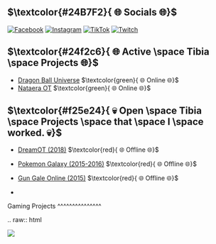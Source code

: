 <!-- ## $${\color{red}Welcome \space \color{lightblue}To \space your \space \color{red}{FUNERAL}}$$ -->

## $\textcolor{#24B7F2}{ 🌐 Socials 🌐}$
[![Facebook](https://img.shields.io/badge/Facebook-%231877F2.svg?logo=Facebook&logoColor=white)](https://facebook.com/Aerwix)
[![Instagram](https://img.shields.io/badge/Instagram-%23E4405F.svg?logo=Instagram&logoColor=white)](https://instagram.com/Aerwix)
[![TikTok](https://img.shields.io/badge/TikTok-%23000000.svg?logo=TikTok&logoColor=white)](https://tiktok.com/@Aerwix.Gaming)
[![Twitch](https://img.shields.io/badge/Twitch-%239146FF.svg?logo=Twitch&logoColor=white)](https://twitch.tv/Aerwix)

<!-- [![Discord](https://img.shields.io/badge/Discord-%237289DA.svg?logo=discord&logoColor=white)](https://dsc.gg/FuneralOT)
[![FuneralOT](https://img.shields.io/discord/930699491248578590.svg?style=flat-square&logo=discord)](https://dsc.gg/FuneralOT) -->

## $\textcolor{#24f2c6}{ 🌐 Active \space Tibia \space Projects 🌐}$
- [Dragon Ball Universe](https://dbuniverse.net/) $\textcolor{green}{ 🌐 Online 🌐}$
- [Nataera OT](http://nataera.com/) $\textcolor{green}{ 🌐 Online 🌐}$

## $\textcolor{#f25e24}{ 💀 Open \space Tibia \space Projects \space that \space I \space worked. 💀}$
- [DreamOT (2018)](https://www.youtube.com/watch?v=zqFa0FbWlDM&ab_channel=AlexOnTv) $\textcolor{red}{ 🌐 Offline 🌐}$
- [Pokemon Galaxy (2015-2016)](https://www.youtube.com/watch?v=zw4zeNNTMAY&list=PL6I9Ruqi63_kdzN8fAnPAaR6_43JBpULR&ab_channel=Fabianhernandez) $\textcolor{red}{ 🌐 Offline 🌐}$
- [Gun Gale Online (2015)](https://www.facebook.com/BRampageOnline) $\textcolor{red}{ 🌐 Offline 🌐}$

- 
Gaming Projects
^^^^^^^^^^^^^^^

.. raw:: html

   <a href="https://github.com/LizardByte/Sunshine" alt="Sunshine">
      <picture>
         <source
            srcset="https://github-readme-stats.vercel.app/api/pin/?username=lizardbyte&repo=sunshine&theme=dark"
            media="(prefers-color-scheme: dark)"
         />
         <source
            srcset="https://github-readme-stats.vercel.app/api/pin/?username=lizardbyte&repo=sunshine&theme=light"
            media="(prefers-color-scheme: light), (prefers-color-scheme: no-preference)"
         />
         <img src="https://github-readme-stats.vercel.app/api/pin/?username=lizardbyte&repo=sunshine&theme=light" />
      </picture>
   </a>


<!-- Proudly created with GPRM ( https://gprm.itsvg.in ) -->
